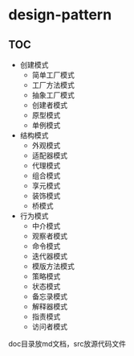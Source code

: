 # design-pattern

## TOC
* 创建模式
  * 简单工厂模式
  * 工厂方法模式
  * 抽象工厂模式
  * 创建者模式
  * 原型模式
  * 单例模式
* 结构模式
  * 外观模式
  * 适配器模式
  * 代理模式
  * 组合模式
  * 享元模式
  * 装饰模式
  * 桥模式
* 行为模式
  * 中介模式
  * 观察者模式
  * 命令模式
  * 迭代器模式
  * 模版方法模式
  * 策略模式
  * 状态模式
  * 备忘录模式
  * 解释器模式
  * 指责模式
  * 访问者模式

 doc目录放md文档，src放源代码文件

